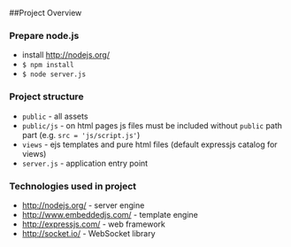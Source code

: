 ##Project Overview

### Prepare node.js

 * install http://nodejs.org/
 * `$ npm install`
 * `$ node server.js`
 
### Project structure

 * `public` - all assets
 * `public/js` - on html pages js files must be included without `public` path part (e.g. `src = 'js/script.js'`)
 * `views` - ejs templates and pure html files (default expressjs catalog for views)
 * `server.js` - application entry point
 
### Technologies used in project

 * http://nodejs.org/ - server engine
 * http://www.embeddedjs.com/ - template engine
 * http://expressjs.com/ - web framework
 * http://socket.io/ - WebSocket library 
